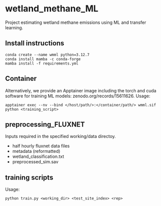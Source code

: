 # wetland_methane_ML
Project estimating wetland methane emissions using ML and transfer learning.




## Install instructions
```
conda create --name wmml python=3.12.7
conda install mamba -c conda-forge
mamba install -f requirements.yml
```

## Container
Alternatively, we provide an Apptainer image including the torch and cuda software for training ML models: zenodo.org/records/15611626.
Usage:
```
apptainer exec --nv --bind </host/path/>:</container/path/> wmml.sif python <training_script>
```

## preprocessing_FLUXNET

Inputs required in the specified working/data directoy.
- half hourly fluxnet data files                                                                                               
- metadata (reformatted)                                                                                                       
- wetland_classification.txt                                                                                                   
- preprocessed_sim.sav

## training scripts
Usage:
```
python train.py <working_dir> <test_site_index> <rep>
```

